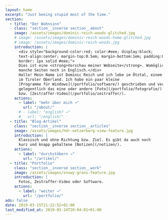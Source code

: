 ```yaml
---
layout: home
excerpt: "Just beeing stupid most of the time."
section:
  - title: "Der Wahnsinn"
    class: "section__inverse section__about"
    image: /assets/images/dominic-reich-woods-glitched.jpg
    # image: /assets/images/dominic-reich-woods-home-glitched.jpg
    # image: /assets/images/dominic-reich-woods.jpg
    introduction: |
      <div style="background-color:red; color:#eee; display:block;
      text-align:center; margin-top:0.5em; margin-bottom:1em; padding:0.5em;
      border: 1px solid #eee;">
      Dies ist eine <strong>Vorschau meiner Webseite</strong>. Womöglich sind
      manche Seiten noch in Englisch.</div>
      Hallo! Mein Name ist Dominic Reich und ich lebe im Ötztal, einem Seitental
      im Tiroler Oberland. Ich habe ein paar kleine
      [Programme für Windows](/portfolio/software/) geschrieben und veröffentliche
      gelegentlich das eine oder andere [Foto](/portfolio/fotografie/)
      bzw. [Zeitraffer-Video](/portfolio/zeitraffer/).
    actions:
      - label: "mehr über mich →"
        url: "/about/"
      # - label: "english? →"
      #   url: "/english/"
  - title: "Blog-Artikel"
    class: "section__inverse section__articles"
    image: /assets/images/hdr-oetzerberg-view-feature.jpg
    introduction: |
      Klassisch und ohne Richtung bzw. Ziel. Es gibt da auch noch
      kurz und knapp gehaltene [Notizen](/notizen/).
    actions:
      - label: "durchstöbern →"
        url: "/artikel/"
  - title: "Portfolio"
    class: "section__inverse section__work"
    image: /assets/images/snowy-grass-feature.jpg
    introduction: |
      Fotos, Zeitraffer-Video oder Software.
    actions:
      - label: "weiter →"
        url: "/portfolio/"
ads: false
date: 2019-03-15T21:22:52+01:00
last_modified_at: 2019-03-24T20:04:01+01:00
---
```

